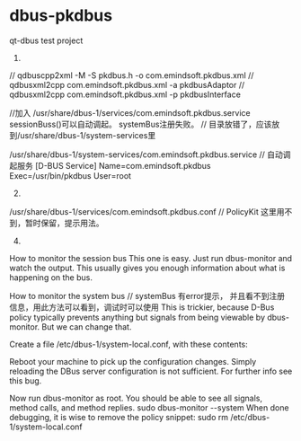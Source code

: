 # dbus-pkdbus
qt-dbus test project

1.
// qdbuscpp2xml -M -S pkdbus.h -o com.emindsoft.pkdbus.xml
// qdbusxml2cpp com.emindsoft.pkdbus.xml -a pkdbusAdaptor
// qdbusxml2cpp com.emindsoft.pkdbus.xml -p pkdbusInterface

//加入 /usr/share/dbus-1/services/com.emindsoft.pkdbus.service   sessionBuss()可以自动调起。 systemBus注册失败。
// 目录放错了，应该放到/usr/share/dbus-1/system-services里



/usr/share/dbus-1/system-services/com.emindsoft.pkdbus.service          // 自动调起服务
[D-BUS Service]
Name=com.emindsoft.pkdbus
Exec=/usr/bin/pkdbus
User=root



2.
/usr/share/dbus-1/services/com.emindsoft.pkdbus.conf          // PolicyKit  这里用不到，暂时保留，提示用法。
<?xml version="1.0" encoding="UTF-8"?> <!-- -*- XML -*- -->

<!DOCTYPE busconfig PUBLIC
 "-//freedesktop//DTD D-BUS Bus Configuration 1.0//EN"
 "http://www.freedesktop.org/standards/dbus/1.0/busconfig.dtd">
<busconfig>

  <!-- Only root can own the service -->
  <policy user="root">
    <allow own="com.emindsoft.pkdbus"/>
  </policy>


  <!-- Allow anyone to invoke methods on the interfaces -->
  <policy context="default">
      <allow send_interface="com.emindsoft.pkdbus.registry"/>
      <allow receive_sender="com.emindsoft.pkdbus.registry"/>
      <allow receive_interface="com.emindsoft.pkdbus.registry"/>
  </policy>

</busconfig>


4.
How to monitor the session bus
This one is easy. Just run dbus-monitor and watch the output. This usually gives you enough information about what is happening on the bus.


How to monitor the system bus      //   systemBus 有error提示， 并且看不到注册信息，用此方法可以看到，调试时可以使用
This is trickier, because D-Bus policy typically prevents anything but signals from being viewable by dbus-monitor. But we can change that.

Create a file /etc/dbus-1/system-local.conf, with these contents:
<!DOCTYPE busconfig PUBLIC
"-//freedesktop//DTD D-Bus Bus Configuration 1.0//EN"
"http://www.freedesktop.org/standards/dbus/1.0/busconfig.dtd">
<busconfig>
    <policy user="root">
        <allow eavesdrop="true"/>
        <allow eavesdrop="true" send_destination="*"/>
    </policy>
</busconfig>

Reboot your machine to pick up the configuration changes. Simply reloading the DBus server configuration is not sufficient. For further info see this bug.

Now run dbus-monitor as root. You should be able to see all signals, method calls, and method replies.
sudo dbus-monitor --system
When done debugging, it is wise to remove the policy snippet:
sudo rm /etc/dbus-1/system-local.conf

